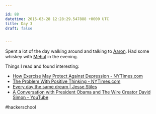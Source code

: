 ```yaml
---

id: 88
datetime: 2015-03-28 12:28:29.547888 +0000 UTC
title: Day 3
draft: false


---
```


Spent a lot of the day walking around and talking to [Aaron](https://twitter.com/aaronbshaw). Had some whiskey with [Mehul](https://twitter.com/mehulkar) in the evening.

Things I read and found interesting:

 - [How Exercise May Protect Against Depression - NYTimes.com](http://well.blogs.nytimes.com/2014/10/01/how-exercise-may-protect-against-depression/?smprod=nytcore-ipad&smid=nytcore-ipad-share)
 - [The Problem With Positive Thinking - NYTimes.com](http://www.nytimes.com/2014/10/26/opinion/sunday/the-problem-with-positive-thinking.html?smprod=nytcore-ipad&smid=nytcore-ipad-share)
 - [Every day the same dream | Jesse Stiles](http://jts3k.com/site2/content/every-day-same-dream)
 - [A Conversation with President Obama and The Wire Creator David Simon - YouTube](https://www.youtube.com/watch?v=xWY79JCfhjw&feature=youtube_gdata)

#hackerschool
